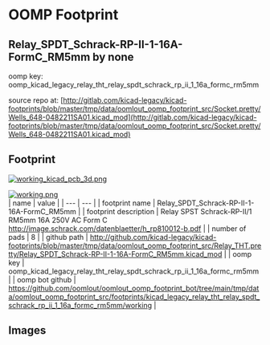 # OOMP Footprint  
## Relay_SPDT_Schrack-RP-II-1-16A-FormC_RM5mm  by none  
  
oomp key: oomp_kicad_legacy_relay_tht_relay_spdt_schrack_rp_ii_1_16a_formc_rm5mm  
  
source repo at: [http://gitlab.com/kicad-legacy/kicad-footprints/blob/master/tmp/data/oomlout_oomp_footprint_src/Socket.pretty/Wells_648-0482211SA01.kicad_mod](http://gitlab.com/kicad-legacy/kicad-footprints/blob/master/tmp/data/oomlout_oomp_footprint_src/Socket.pretty/Wells_648-0482211SA01.kicad_mod)  
## Footprint  
  
[![working_kicad_pcb_3d.png](working_kicad_pcb_3d_600.png)](working_kicad_pcb_3d.png)  
  
[![working.png](working_600.png)](working.png)  
| name | value | 
| --- | --- | 
| footprint name | Relay_SPDT_Schrack-RP-II-1-16A-FormC_RM5mm | 
| footprint description | Relay SPST Schrack-RP-II/1 RM5mm 16A 250V AC Form C http://image.schrack.com/datenblaetter/h_rp810012-b.pdf | 
| number of pads | 8 | 
| github path | http://github.com/kicad-legacy/kicad-footprints/blob/master/tmp/data/oomlout_oomp_footprint_src/Relay_THT.pretty/Relay_SPDT_Schrack-RP-II-1-16A-FormC_RM5mm.kicad_mod | 
| oomp key | oomp_kicad_legacy_relay_tht_relay_spdt_schrack_rp_ii_1_16a_formc_rm5mm | 
| oomp bot github | https://github.com/oomlout/oomlout_oomp_footprint_bot/tree/main/tmp/data/oomlout_oomp_footprint_src/footprints/kicad_legacy_relay_tht_relay_spdt_schrack_rp_ii_1_16a_formc_rm5mm/working | 
## Images  
